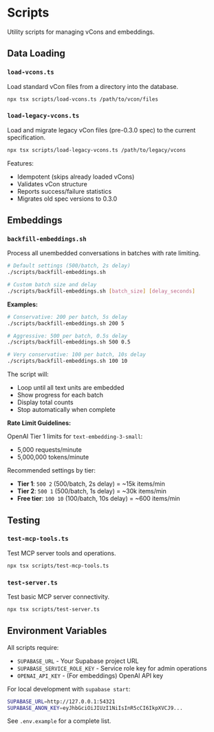 # Scripts

Utility scripts for managing vCons and embeddings.

## Data Loading

### `load-vcons.ts`
Load standard vCon files from a directory into the database.

```bash
npx tsx scripts/load-vcons.ts /path/to/vcon/files
```

### `load-legacy-vcons.ts`
Load and migrate legacy vCon files (pre-0.3.0 spec) to the current specification.

```bash
npx tsx scripts/load-legacy-vcons.ts /path/to/legacy/vcons
```

Features:
- Idempotent (skips already loaded vCons)
- Validates vCon structure
- Reports success/failure statistics
- Migrates old spec versions to 0.3.0

## Embeddings

### `backfill-embeddings.sh`
Process all unembedded conversations in batches with rate limiting.

```bash
# Default settings (500/batch, 2s delay)
./scripts/backfill-embeddings.sh

# Custom batch size and delay
./scripts/backfill-embeddings.sh [batch_size] [delay_seconds]
```

**Examples:**

```bash
# Conservative: 200 per batch, 5s delay
./scripts/backfill-embeddings.sh 200 5

# Aggressive: 500 per batch, 0.5s delay  
./scripts/backfill-embeddings.sh 500 0.5

# Very conservative: 100 per batch, 10s delay
./scripts/backfill-embeddings.sh 100 10
```

The script will:
- Loop until all text units are embedded
- Show progress for each batch
- Display total counts
- Stop automatically when complete

**Rate Limit Guidelines:**

OpenAI Tier 1 limits for `text-embedding-3-small`:
- 5,000 requests/minute
- 5,000,000 tokens/minute

Recommended settings by tier:
- **Tier 1**: `500 2` (500/batch, 2s delay) = ~15k items/min
- **Tier 2**: `500 1` (500/batch, 1s delay) = ~30k items/min  
- **Free tier**: `100 10` (100/batch, 10s delay) = ~600 items/min

## Testing

### `test-mcp-tools.ts`
Test MCP server tools and operations.

```bash
npx tsx scripts/test-mcp-tools.ts
```

### `test-server.ts`
Test basic MCP server connectivity.

```bash
npx tsx scripts/test-server.ts
```

## Environment Variables

All scripts require:
- `SUPABASE_URL` - Your Supabase project URL
- `SUPABASE_SERVICE_ROLE_KEY` - Service role key for admin operations
- `OPENAI_API_KEY` - (For embeddings) OpenAI API key

For local development with `supabase start`:
```bash
SUPABASE_URL=http://127.0.0.1:54321
SUPABASE_ANON_KEY=eyJhbGciOiJIUzI1NiIsInR5cCI6IkpXVCJ9...
```

See `.env.example` for a complete list.

